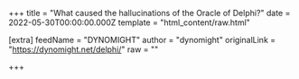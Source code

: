 
+++
title = "What caused the hallucinations of the Oracle of Delphi?"
date = 2022-05-30T00:00:00.000Z
template = "html_content/raw.html"

[extra]
feedName = "DYNOMIGHT"
author = "dynomight"
originalLink = "https://dynomight.net/delphi/"
raw = ""

+++

